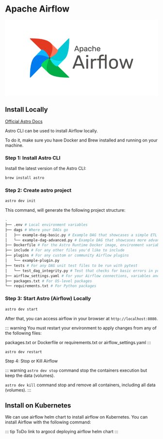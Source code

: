 # Apache Airflow

![Apache Airflow](airflow.png)

## Install Locally

[Official Astro Docs](https://docs.astronomer.io/astro/cli/overview)

Astro CLI can be used to install Airflow locally. 

To do it, make sure you have Docker and Brew installed and running on your machine.

### Step 1: Install Astro CLI

Install the latest version of the Astro CLI:

```bash
brew install astro
```

### Step 2: Create astro project

```bash
astro dev init
```

This command, will generate the following project structure:

```bash
.
├── .env # Local environment variables
├── dags # Where your DAGs go
│   ├── example-dag-basic.py # Example DAG that showcases a simple ETL data pipeline
│   └── example-dag-advanced.py # Example DAG that showcases more advanced Airflow features, such as the TaskFlow API
├── Dockerfile # For the Astro Runtime Docker image, environment variables, and overrides
├── include # For any other files you'd like to include
├── plugins # For any custom or community Airflow plugins
│   └── example-plugin.py
├── tests # For any DAG unit test files to be run with pytest
│   └── test_dag_integrity.py # Test that checks for basic errors in your DAGs
├── airflow_settings.yaml # For your Airflow connections, variables and pools (local only)
├── packages.txt # For OS-level packages
└── requirements.txt # For Python packages
```

### Step 3: Start Astro (Airflow) Locally

```bash
astro dev start
```

After that, you can access airflow in your browser at `http://localhost:8080`.

::: warning
You must restart your environment to apply changes from any of the following files:

packages.txt or Dockerfile or requirements.txt or airflow_settings.yaml
:::

```bash
astro dev restart
```

Step 4: Stop or Kill Airflow

::: warning
`astro dev stop` command stop the containers execution but keep the data (volumes).

`astro dev kill` command stop and remove all containers, including all data (volumes).
:::

## Install on Kubernetes

We can use airflow helm chart to install airflow on Kubernetes. You can install Airflow with the following command:

::: tip ToDo
link to argocd deploying airflow helm chart
:::
